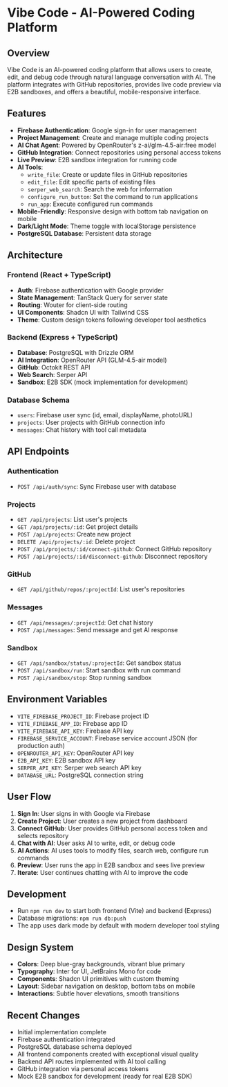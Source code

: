 # Vibe Code - AI-Powered Coding Platform

## Overview
Vibe Code is an AI-powered coding platform that allows users to create, edit, and debug code through natural language conversation with AI. The platform integrates with GitHub repositories, provides live code preview via E2B sandboxes, and offers a beautiful, mobile-responsive interface.

## Features
- **Firebase Authentication**: Google sign-in for user management
- **Project Management**: Create and manage multiple coding projects
- **AI Chat Agent**: Powered by OpenRouter's z-ai/glm-4.5-air:free model
- **GitHub Integration**: Connect repositories using personal access tokens
- **Live Preview**: E2B sandbox integration for running code
- **AI Tools**:
  - `write_file`: Create or update files in GitHub repositories
  - `edit_file`: Edit specific parts of existing files
  - `serper_web_search`: Search the web for information
  - `configure_run_button`: Set the command to run applications
  - `run_app`: Execute configured run commands
- **Mobile-Friendly**: Responsive design with bottom tab navigation on mobile
- **Dark/Light Mode**: Theme toggle with localStorage persistence
- **PostgreSQL Database**: Persistent data storage

## Architecture

### Frontend (React + TypeScript)
- **Auth**: Firebase authentication with Google provider
- **State Management**: TanStack Query for server state
- **Routing**: Wouter for client-side routing
- **UI Components**: Shadcn UI with Tailwind CSS
- **Theme**: Custom design tokens following developer tool aesthetics

### Backend (Express + TypeScript)
- **Database**: PostgreSQL with Drizzle ORM
- **AI Integration**: OpenRouter API (GLM-4.5-air model)
- **GitHub**: Octokit REST API
- **Web Search**: Serper API
- **Sandbox**: E2B SDK (mock implementation for development)

### Database Schema
- `users`: Firebase user sync (id, email, displayName, photoURL)
- `projects`: User projects with GitHub connection info
- `messages`: Chat history with tool call metadata

## API Endpoints

### Authentication
- `POST /api/auth/sync`: Sync Firebase user with database

### Projects
- `GET /api/projects`: List user's projects
- `GET /api/projects/:id`: Get project details
- `POST /api/projects`: Create new project
- `DELETE /api/projects/:id`: Delete project
- `POST /api/projects/:id/connect-github`: Connect GitHub repository
- `POST /api/projects/:id/disconnect-github`: Disconnect repository

### GitHub
- `GET /api/github/repos/:projectId`: List user's repositories

### Messages
- `GET /api/messages/:projectId`: Get chat history
- `POST /api/messages`: Send message and get AI response

### Sandbox
- `GET /api/sandbox/status/:projectId`: Get sandbox status
- `POST /api/sandbox/run`: Start sandbox with run command
- `POST /api/sandbox/stop`: Stop running sandbox

## Environment Variables
- `VITE_FIREBASE_PROJECT_ID`: Firebase project ID
- `VITE_FIREBASE_APP_ID`: Firebase app ID
- `VITE_FIREBASE_API_KEY`: Firebase API key
- `FIREBASE_SERVICE_ACCOUNT`: Firebase service account JSON (for production auth)
- `OPENROUTER_API_KEY`: OpenRouter API key
- `E2B_API_KEY`: E2B sandbox API key
- `SERPER_API_KEY`: Serper web search API key
- `DATABASE_URL`: PostgreSQL connection string

## User Flow
1. **Sign In**: User signs in with Google via Firebase
2. **Create Project**: User creates a new project from dashboard
3. **Connect GitHub**: User provides GitHub personal access token and selects repository
4. **Chat with AI**: User asks AI to write, edit, or debug code
5. **AI Actions**: AI uses tools to modify files, search web, configure run commands
6. **Preview**: User runs the app in E2B sandbox and sees live preview
7. **Iterate**: User continues chatting with AI to improve the code

## Development
- Run `npm run dev` to start both frontend (Vite) and backend (Express)
- Database migrations: `npm run db:push`
- The app uses dark mode by default with modern developer tool styling

## Design System
- **Colors**: Deep blue-gray backgrounds, vibrant blue primary
- **Typography**: Inter for UI, JetBrains Mono for code
- **Components**: Shadcn UI primitives with custom theming
- **Layout**: Sidebar navigation on desktop, bottom tabs on mobile
- **Interactions**: Subtle hover elevations, smooth transitions

## Recent Changes
- Initial implementation complete
- Firebase authentication integrated
- PostgreSQL database schema deployed
- All frontend components created with exceptional visual quality
- Backend API routes implemented with AI tool calling
- GitHub integration via personal access tokens
- Mock E2B sandbox for development (ready for real E2B SDK)
